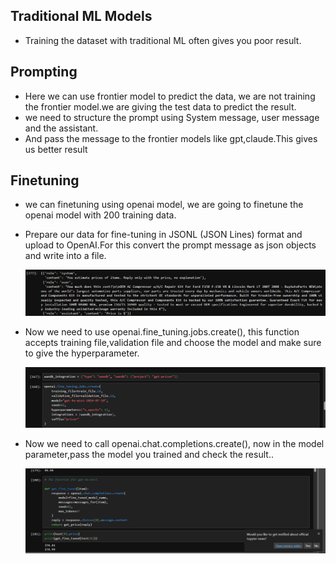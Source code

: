 ## Traditional ML Models

- Training the dataset with traditional ML often gives you poor result.

## Prompting

- Here we can use frontier model to predict the data, we are not training the frontier model.we are giving the test data to predict the result.
- we need to structure the prompt using System message, user message and the assistant.
- And pass the message to the frontier models like gpt,claude.This gives us better result

## Finetuning

- we can finetuning using openai model, we are going to finetune the openai model with 200 training data.
- Prepare our data for fine-tuning in JSONL (JSON Lines) format and upload to OpenAI.For this convert the prompt message as json objects and write into a file.

    ![alt text](Images/gpt2.png)

- Now we need to use openai.fine_tuning.jobs.create(), this function accepts training file,validation file and choose the model and make sure to give the hyperparameter.

    ![alt text](Images/gpt1.png)

- Now we need to call openai.chat.completions.create(), now in the model parameter,pass the model you trained and check the result..

    ![alt text](Images/gpt3.png)